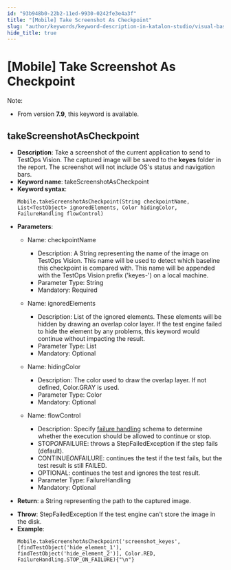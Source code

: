 ```yaml
---
id: "93b948b0-22b2-11ed-9930-0242fe3e4a3f"
title: "[Mobile] Take Screenshot As Checkpoint"
slug: "author/keywords/keyword-description-in-katalon-studio/visual-based-mobile-testing-keywords/mobile-take-screenshot-as-checkpoint"
hide_title: true
---
```


# <a id="id_0" class="anchor_top_offset"/><a id="ariaid-title1" class="anchor_top_offset"/>[Mobile] Take Screenshot As Checkpoint

<div xmlns="http://www.w3.org/1999/xhtml" className="p"><div className="note note note_note"><span className="note__title">Note:</span> 
    <ul className="ul"><li className="li"><p className="p">From version <strong className="ph b">7.9</strong>, this keyword is
          available.</p></li></ul>
  </div></div>

## <a id="id_0__id_1" class="anchor_top_offset"/>takeScreenshotAsCheckpoint

              
<ul xmlns="http://www.w3.org/1999/xhtml" className="ul"><li className="li">     <strong className="ph b">Description</strong>: Take a screenshot of the current     application to send to TestOps Vision. The captured image will be     saved to the <strong className="ph b">keyes</strong> folder in the report. The     screenshot will not include OS's status and navigation bars.</li><li className="li">     <strong className="ph b">Keyword name</strong>: takeScreenshotAsCheckpoint</li><li className="li">     <strong className="ph b">Keyword syntax</strong>:     <pre className="pre codeblock"><code>Mobile.takeScreenshotAsCheckpoint(String checkpointName, List&lt;TestObject&gt; ignoredElements, Color hidingColor, FailureHandling flowControl)</code></pre>   </li><li className="li">     <p className="p">       <strong className="ph b">Parameters</strong>:</p>     <ul className="ul"><li className="li">         <p className="p">Name: checkpointName</p>         <ul className="ul"><li className="li">Description: A String representing the name of the image on             TestOps Vision. This name will be used to detect which baseline             this checkpoint is compared with. This name will be appended with             the TestOps Vision prefix ('keyes-') on a local machine.</li><li className="li">Parameter Type: String</li><li className="li">Mandatory: Required</li></ul>       </li><li className="li">         <p className="p">Name: ignoredElements</p>         <ul className="ul"><li className="li">Description: List of the ignored elements. These elements will             be hidden by drawing an overlap color layer. If the test engine             failed to hide the element by any problems, this keyword would             continue without impacting the result.</li><li className="li">Parameter Type: List           </li><li className="li">Mandatory: Optional</li></ul>       </li><li className="li">         <p className="p">Name: hidingColor</p>         <ul className="ul"><li className="li">Description: The color used to draw the overlap layer. If not             defined, Color.GRAY is used.</li><li className="li">Parameter Type: Color</li><li className="li">Mandatory: Optional</li></ul>       </li><li className="li">         <p className="p">Name: flowControl</p>         <ul className="ul"><li className="li">Description: Specify <a className="xref" href="/docs/maintain/configure-failure-handling-settings-in-katalon-studio">failure handling</a>             schema to determine whether the execution should be allowed to             continue or stop.</li><li className="li">STOP<em className="ph i">ON</em>FAILURE: throws a StepFailedException if the             step fails (default).</li><li className="li">CONTINUE<em className="ph i">ON</em>FAILURE: continues the test if the test             fails, but the test result is still FAILED.</li><li className="li">OPTIONAL: continues the test and ignores the test result.</li><li className="li">Parameter Type: FailureHandling</li><li className="li">Mandatory: Optional</li></ul>       </li></ul>   </li><li className="li">     <p className="p">       <strong className="ph b">Return</strong>: a String representing the path to the       captured image.</p>   </li><li className="li">     <strong className="ph b">Throw</strong>: StepFailedException If the test engine     can't store the image in the disk.</li><li className="li">     <strong className="ph b">Example</strong>:<div className="p"><pre className="pre codeblock"><code>Mobile.takeScreenshotAsCheckpoint('screenshot_keyes', [findTestObject('hide_element_1'), findTestObject('hide_element_2')], Color.RED, FailureHandling.STOP_ON_FAILURE){"\n"}</code></pre></div></li></ul> 
                          
